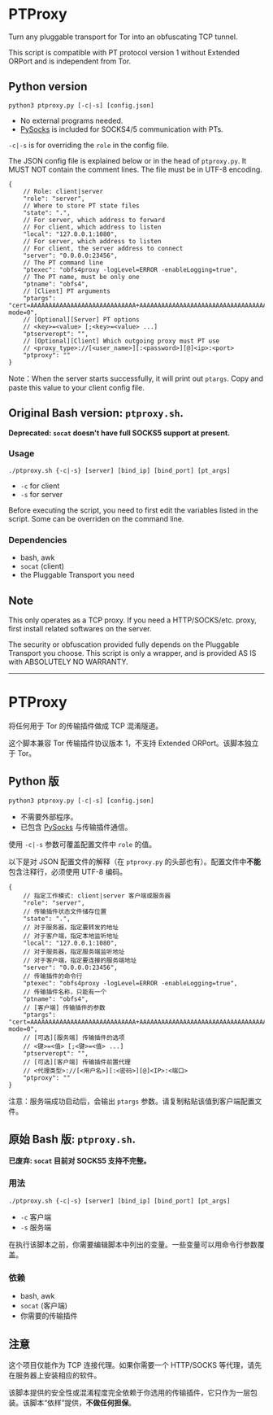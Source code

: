 # PTProxy

Turn any pluggable transport for Tor into an obfuscating TCP tunnel.

This script is compatible with PT protocol version 1 without Extended ORPort and is independent from Tor.

## Python version

`python3 ptproxy.py [-c|-s] [config.json]`

* No external programs needed.
* [PySocks](https://github.com/Anorov/PySocks) is included for SOCKS4/5 communication with PTs.

`-c|-s` is for overriding the `role` in the config file.

The JSON config file is explained below or in the head of `ptproxy.py`. It MUST NOT contain the comment lines. The file must be in UTF-8 encoding.

```
{
    // Role: client|server
    "role": "server",
    // Where to store PT state files
    "state": ".",
    // For server, which address to forward
    // For client, which address to listen
    "local": "127.0.0.1:1080",
    // For server, which address to listen
    // For client, the server address to connect
    "server": "0.0.0.0:23456",
    // The PT command line
    "ptexec": "obfs4proxy -logLevel=ERROR -enableLogging=true",
    // The PT name, must be only one
    "ptname": "obfs4",
    // [Client] PT arguments
    "ptargs": "cert=AAAAAAAAAAAAAAAAAAAAAAAAAAAAA+AAAAAAAAAAAAAAAAAAAAAAAAAAAAAAAAAAAAAAAA;iat-mode=0",
    // [Optional][Server] PT options
    // <key>=<value> [;<key>=<value> ...]
    "ptserveropt": "",
    // [Optional][Client] Which outgoing proxy must PT use
    // <proxy_type>://[<user_name>][:<password>][@]<ip>:<port>
    "ptproxy": ""
}
```

Note：When the server starts successfully, it will print out `ptargs`. Copy and paste this value to your client config file.

## Original Bash version: `ptproxy.sh`.
__Deprecated: `socat` doesn't have full SOCKS5 support at present.__

### Usage

`./ptproxy.sh {-c|-s} [server] [bind_ip] [bind_port] [pt_args]`

* `-c` for client
* `-s` for server

Before executing the script, you need to first edit the variables listed in the script. Some can be overriden on the command line.

### Dependencies

* bash, awk
* `socat` (client)
* the Pluggable Transport you need

## Note

This only operates as a TCP proxy. If you need a HTTP/SOCKS/etc. proxy, first install related softwares on the server.

The security or obfuscation provided fully depends on the Pluggable Transport you choose. This script is only a wrapper, and is provided AS IS with ABSOLUTELY NO WARRANTY.

----------

# PTProxy

将任何用于 Tor 的传输插件做成 TCP 混淆隧道。

这个脚本兼容 Tor 传输插件协议版本 1，不支持 Extended ORPort。该脚本独立于 Tor。

## Python 版

`python3 ptproxy.py [-c|-s] [config.json]`

* 不需要外部程序。
* 已包含 [PySocks](https://github.com/Anorov/PySocks) 与传输插件通信。

使用 `-c|-s` 参数可覆盖配置文件中 `role` 的值。

以下是对 JSON 配置文件的解释（在 `ptproxy.py` 的头部也有）。配置文件中**不能**包含注释行，必须使用 UTF-8 编码。

```
{
    // 指定工作模式: client|server 客户端或服务器
    "role": "server",
    // 传输插件状态文件储存位置
    "state": ".",
    // 对于服务器，指定要转发的地址
    // 对于客户端，指定本地监听地址
    "local": "127.0.0.1:1080",
    // 对于服务器，指定服务端监听地址
    // 对于客户端，指定要连接的服务端地址
    "server": "0.0.0.0:23456",
    // 传输插件的命令行
    "ptexec": "obfs4proxy -logLevel=ERROR -enableLogging=true",
    // 传输插件名称，只能有一个
    "ptname": "obfs4",
    // [客户端] 传输插件的参数
    "ptargs": "cert=AAAAAAAAAAAAAAAAAAAAAAAAAAAAA+AAAAAAAAAAAAAAAAAAAAAAAAAAAAAAAAAAAAAAAA;iat-mode=0",
    // [可选][服务端] 传输插件的选项
    // <键>=<值> [;<键>=<值> ...]
    "ptserveropt": "",
    // [可选][客户端] 传输插件前置代理
    // <代理类型>://[<用户名>][:<密码>][@]<IP>:<端口>
    "ptproxy": ""
}
```

注意：服务端成功启动后，会输出 `ptargs` 参数。请复制粘贴该值到客户端配置文件。

## 原始 Bash 版: `ptproxy.sh`.
__已废弃: `socat` 目前对 SOCKS5 支持不完整。__

### 用法

`./ptproxy.sh {-c|-s} [server] [bind_ip] [bind_port] [pt_args]`

* `-c` 客户端
* `-s` 服务端

在执行该脚本之前，你需要编辑脚本中列出的变量。一些变量可以用命令行参数覆盖。

### 依赖

* bash, awk
* `socat` (客户端)
* 你需要的传输插件

## 注意

这个项目仅能作为 TCP 连接代理。如果你需要一个 HTTP/SOCKS 等代理，请先在服务器上安装相应的软件。

该脚本提供的安全性或混淆程度完全依赖于你选用的传输插件，它只作为一层包装。该脚本“依样”提供，**不做任何担保**。
